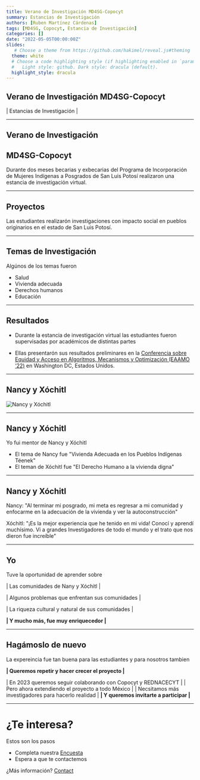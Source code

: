 ```yaml
---
title: Verano de Investigación MD4SG-Copocyt
summary: Estancias de Investigación
authors: [Ruben Martínez Cárdenas]
tags: [MD4SG, Copocyt, Estancia de Investigación]
categories: []
date: "2022-05-05T00:00:00Z"
slides:
   # Choose a theme from https://github.com/hakimel/reveal.js#theming
  theme: white
  # Choose a code highlighting style (if highlighting enabled in `params.toml`)
  #   Light style: github. Dark style: dracula (default).
  highlight_style: dracula
---
```


## Verano de Investigación MD4SG-Copocyt

 | Estancias de Investigación |

---

## Verano de Investigación 
## MD4SG-Copocyt

Durante dos meses becarias y exbecarias del Programa de Incorporación de Mujeres Indígenas a Posgrados de San Luis Potosí realizaron una estancia de investigación virtual.

---

## Proyectos

Las estudiantes realizarón investigaciones con impacto social en pueblos originarios en el estado de San Luis Potosí.

---

## Temas de Investigación

Algúnos de los temas fueron

- Salud
- Vivienda adecuada
- Derechos humanos
- Educación

---

## Resultados

* Durante la estancia de investigación virtual las estudiantes fueron supervisadas por académicos de distintas partes

* Ellas presentarón sus resultados preliminares en la [Conferencia sobre Equidad y Acceso en Algoritmos, Mecanismos y Optimización (EAAMO ‘22)](https://eaamo.org/#home) en Washington DC, Estados Unidos.

---

## Nancy y Xóchitl
![Nancy y Xóchitl](/nyx.jpeg)

---

## Nancy y Xóchitl

Yo fui mentor de Nancy y Xóchitl

- El tema de Nancy fue "Vivienda Adecuada en los Pueblos Indígenas Téenek"
- El teman de Xóchitl fue "El Derecho Humano a la vivienda digna"

---

## Nancy y Xóchitl

Nancy: "Al terminar mi posgrado, mi meta es regresar a mi comunidad y enfocarme en la adecuación de la vivienda y ver la autoconstrucción"

Xóchitl: "¡Es la mejor experiencia que he tenido en mi vida! Conocí y aprendí muchísimo. Vi a grandes Investigadores de todo el mundo y el trato que nos dieron fue increíble"

---

## Yo

Tuve la oportunidad de aprender sobre

| Las comunidades de Nany y Xóchitl |

| Algunos problemas que enfrentan sus comunidades |

| La riqueza cultural y natural de sus comunidades |

**| Y mucho más, fue muy enriquecedor |**

---

## Hagámoslo de nuevo

La expereincia fue tan buena para las estudiantes y para nosotros tambien

**| Queremos repetir y hacer crecer el proyecto |** 

| En 2023 queremos seguir colaborando con Copocyt y REDNACECYT |
| Pero ahora extendiendo el proyecto a todo México |
| Necsitamos más investigadores para hacerlo realidad |
**| Y queremos invitarte a participar |**

---
# ¿Te interesa?

Estos son los pasos
- Completa nuestra [Encuesta](https://rubenmtzc.netlify.app/#contact)
- Espera a que te contactemos 

¿Más información? [Contact](rubenmtzc@gmail.com)


